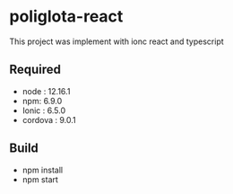 # poliglota-react

This project was implement with ionc react and typescript

## Required

- node : 12.16.1
- npm: 6.9.0
- Ionic : 6.5.0
- cordova : 9.0.1

## Build
 - npm install
 - npm start
